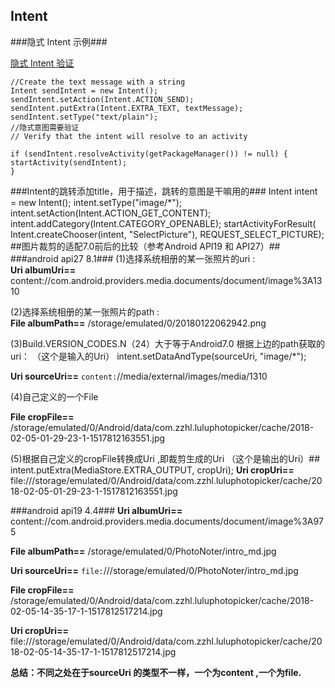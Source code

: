 ## Intent ##

###隐式 Intent 示例###

[隐式 Intent 验证](https://developer.android.google.cn/guide/components/intents-filters.html)

	//Create the text message with a string
	Intent sendIntent = new Intent();
	sendIntent.setAction(Intent.ACTION_SEND);
	sendIntent.putExtra(Intent.EXTRA_TEXT, textMessage);
	sendIntent.setType("text/plain");
	//隐式意图需要验证
	// Verify that the intent will resolve to an activity

	if (sendIntent.resolveActivity(getPackageManager()) != null) {
    startActivity(sendIntent);
	}
###Intent的跳转添加title，用于描述，跳转的意图是干嘛用的###
	Intent intent = new Intent();
    intent.setType("image/*");
    intent.setAction(Intent.ACTION_GET_CONTENT);
    intent.addCategory(Intent.CATEGORY_OPENABLE);
    startActivityForResult(
		Intent.createChooser(intent, "SelectPicture"), 
							REQUEST_SELECT_PICTURE);
##图片裁剪的适配7.0前后的比较（参考Android API19 和 API27）##
###android   api27  8.1###
(1)选择系统相册的某一张照片的uri :  
**Uri albumUri==**
	 content://com.android.providers.media.documents/document/image%3A1310

(2)选择系统相册的某一张照片的path :  
**File albumPath==**
	/storage/emulated/0/20180122062942.png

(3)Build.VERSION_CODES.N（24）大于等于Android7.0 根据上边的path获取的uri：
  （这个是输入的Uri） intent.setDataAndType(sourceUri, "image/*");

**Uri sourceUri==** 
	`content:`//media/external/images/media/1310

(4)自己定义的一个File 

**File  cropFile==** 
/storage/emulated/0/Android/data/com.zzhl.luluphotopicker/cache/2018-02-05-01-29-23-1-1517812163551.jpg

(5)根据自己定义的cropFile转换成Uri ,即裁剪生成的Uri 
   （这个是输出的Uri）## intent.putExtra(MediaStore.EXTRA_OUTPUT, cropUri);
**Uri cropUri==**
	 file:///storage/emulated/0/Android/data/com.zzhl.luluphotopicker/cache/2018-02-05-01-29-23-1-1517812163551.jpg



###android   api19  4.4###
**Uri albumUri==**
	 content://com.android.providers.media.documents/document/image%3A975

**File albumPath==**
	 /storage/emulated/0/PhotoNoter/intro_md.jpg

**Uri sourceUri==** 
	`file:`///storage/emulated/0/PhotoNoter/intro_md.jpg

**File  cropFile==** 
	/storage/emulated/0/Android/data/com.zzhl.luluphotopicker/cache/2018-02-05-14-35-17-1-1517812517214.jpg

**Uri cropUri==**
	 file:///storage/emulated/0/Android/data/com.zzhl.luluphotopicker/cache/2018-02-05-14-35-17-1-1517812517214.jpg



**总结：不同之处在于sourceUri 的类型不一样，一个为content ,一个为file.**